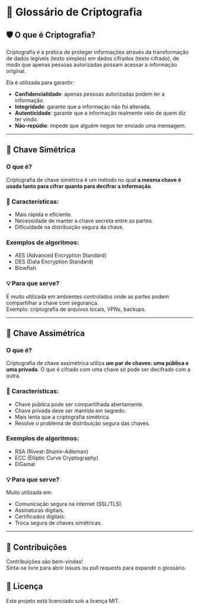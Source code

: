 # 🔐 Glossário de Criptografia


## 🛡 O que é Criptografia?

Criptografia é a prática de proteger informações através da transformação de dados legíveis (texto simples) em dados cifrados (texto cifrado), de modo que apenas pessoas autorizadas possam acessar a informação original.

Ela é utilizada para garantir:
-  **Confidencialidade**: apenas pessoas autorizadas podem ler a informação.
-  **Integridade**: garante que a informação não foi alterada.
-  **Autenticidade**: garante que a informação realmente veio de quem diz ter vindo.
-  **Não-repúdio**: impede que alguém negue ter enviado uma mensagem.

---

## 🔑 Chave Simétrica

### O que é?
Criptografia de chave simétrica é um método no qual **a mesma chave é usada tanto para cifrar quanto para decifrar a informação**.

### 📌 Características:
-  Mais rápida e eficiente.
-  Necessidade de manter a chave secreta entre as partes.
-  Dificuldade na distribuição segura da chave.

###  Exemplos de algoritmos:
- AES (Advanced Encryption Standard)
- DES (Data Encryption Standard)
- Blowfish

### 💡 Para que serve?
É muito utilizada em ambientes controlados onde as partes podem compartilhar a chave com segurança.  
Exemplo: criptografia de arquivos locais, VPNs, backups.

---

## 🔐 Chave Assimétrica

### O que é?
Criptografia de chave assimétrica utiliza **um par de chaves: uma pública e uma privada**. O que é cifrado com uma chave só pode ser decifrado com a outra.

### 📌 Características:
-  Chave pública pode ser compartilhada abertamente.
-  Chave privada deve ser mantida em segredo.
-  Mais lenta que a criptografia simétrica.
-  Resolve o problema de distribuição segura das chaves.

###  Exemplos de algoritmos:
- RSA (Rivest-Shamir-Adleman)
- ECC (Elliptic Curve Cryptography)
- ElGamal 

### 💡 Para que serve?
Muito utilizada em:
-  Comunicação segura na internet (SSL/TLS).
-  Assinaturas digitais.
-  Certificados digitais.
-  Troca segura de chaves simétricas.

---

## 🤝 Contribuições

Contribuições são bem-vindas!  
Sinta-se livre para abrir issues ou pull requests para expandir o glossário.

## 📄 Licença

Este projeto está licenciado sob a licença MIT.
